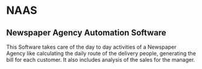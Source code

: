 # NAAS
Newspaper Agency Automation Software
------------------------------------
This Software takes care of the day to day activities of a Newspaper Agency like calculating the daily route of the delivery people, generating the bill for each customer. It also includes analysis of the sales for the manager.
